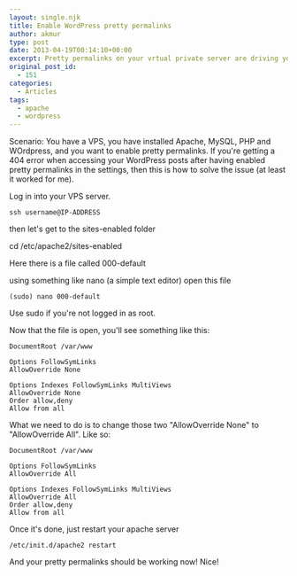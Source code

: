 ```yaml
---
layout: single.njk
title: Enable WordPress pretty permalinks
author: akmur
type: post
date: 2013-04-19T00:14:10+00:00
excerpt: Pretty permalinks on your vrtual private server are driving you mad? No more!
original_post_id:
  - 151
categories:
  - Articles
tags:
  - apache
  - wordpress
---
```


Scenario: You have a VPS, you have installed Apache, MySQL, PHP and WOrdpress, and you want to enable pretty permalinks.
If you're getting a 404 error when accessing your WordPress posts after having enabled pretty permalinks in the settings, then this is how to solve the issue (at least it worked for me).

Log in into your VPS server.

```
ssh username@IP-ADDRESS
```

then let's get to the sites-enabled folder

cd /etc/apache2/sites-enabled

Here there is a file called 000-default

using something like nano (a simple text editor) open this file

```
(sudo) nano 000-default
```

Use sudo if you're not logged in as root.

Now that the file is open, you'll see something like this:

```
DocumentRoot /var/www

Options FollowSymLinks
AllowOverride None

Options Indexes FollowSymLinks MultiViews
AllowOverride None
Order allow,deny
Allow from all
```

What we need to do is to change those two "AllowOverride None" to "AllowOverride All".
Like so:

```
DocumentRoot /var/www

Options FollowSymLinks
AllowOverride All

Options Indexes FollowSymLinks MultiViews
AllowOverride All
Order allow,deny
Allow from all
```

Once it's done, just restart your apache server

```
/etc/init.d/apache2 restart
```

And your pretty permalinks should be working now! Nice!